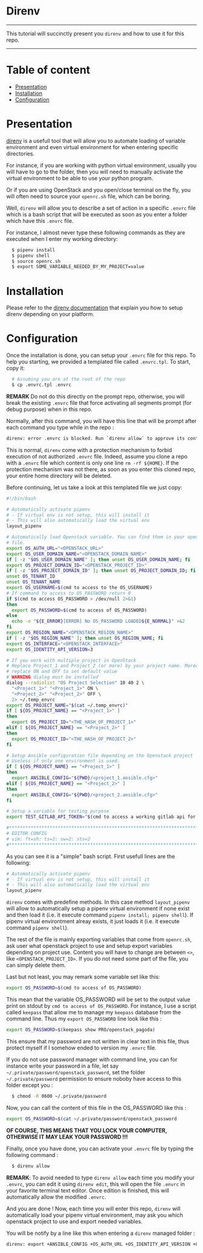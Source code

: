 # Direnv

-------------------------------------------------------------------------------

This tutorial will succinctly present you `direnv` and how to use it for this
repo.

-------------------------------------------------------------------------------

# Table of content

<!-- vim-markdown-toc GitLab -->

* [Presentation](#presentation)
* [Installation](#installation)
* [Configuration](#configuration)

<!-- vim-markdown-toc -->

# Presentation

[direnv](https://direnv.net/) is a usefull tool that will allow you to automate
loading of variable environment and even virtual environment for when entering
specific directories.

For instance, if you are working with python virtual environment, usually you
will have to go to the folder, then you will need to manually activate the
virtual environment to be able to use your python program.

Or if you are using OpenStack and you open/close terminal on the fly, you will
often need to source your `openrc.sh` file, which can be boring.

Well, `direnv` will allow you to describe a set of action in a specific `.envrc`
file which is a bash script that will be executed as soon as you enter a folder
which have this `.envrc` file.

For instance, I almost never type these following commands as they are executed
when I enter my working directory:

```bash
  $ pipenv install
  $ pipenv shell
  $ source openrc.sh
  $ export SOME_VARIABLE_NEEDED_BY_MY_PROJECT=value
```

# Installation

Please refer to the
[direnv documentation](https://direnv.net/docs/installation.html) that explain
you how to setup direnv depending on your platform.

# Configuration

Once the installation is done, you can setup your `.envrc` file for this repo.
To help you starting, we provided a templated file called `.envrc.tpl`. To
start, copy it:

```bash
  # Assuming you are at the root of the repo
  $ cp .envrc.tpl .envrc
```

**REMARK** Do not do this directly on the prompt repo, otherwise, you will break
the existing `.envrc` file that force activating all segments prompt (for debug
purpose) when in this repo.

Normally, after this command, you will have this line that will be prompt after
each command you type while in the repo :

```bash
direnv: error .envrc is blocked. Run `direnv allow` to approve its content.
```

This is normal, `direnv` come with a protection mechanism to forbid execution of
not authorized `.envrc` file. Indeed, assume you clone a repo with a `.envrc`
file which content is only one line `rm -rf ${HOME}`. If the protection
mechanism was not there, as soon as you enter this cloned repo, your entire home
directory will be deleted.

Before continuing, let us take a look at this templated file we just copy:

```bash
#!/bin/bash

# Automatically activate pipenv
# - If virtual env is not setup, this will install it
# - This will also automatically load the virtual env
layout_pipenv

# Automatically load Openstack variable. You can find them in your openrc.sh
# file.
export OS_AUTH_URL="<OPENSTACK_URL>"
export OS_USER_DOMAIN_NAME="<OPENSTACK_DOMAIN_NAME>"
if [ -z "$OS_USER_DOMAIN_NAME" ]; then unset OS_USER_DOMAIN_NAME; fi
export OS_PROJECT_DOMAIN_ID="<OPENSTACK_PROJECT_ID>"
if [ -z "$OS_PROJECT_DOMAIN_ID" ]; then unset OS_PROJECT_DOMAIN_ID; fi
unset OS_TENANT_ID
unset OS_TENANT_NAME
export OS_USERNAME=$(cmd to access to the OS_USERNAME)
# If command to access to OS_PASSWORD return 0
if $(cmd to access OS_PASSWORD > /dev/null 2>&1)
then
  export OS_PASSWORD=$(cmd to access of OS_PASSWORD)
else
  echo -e "${E_ERROR}[ERROR] No OS_PASSWORD LOADED${E_NORMAL}" >&2
fi
export OS_REGION_NAME="<OPENSTACK_REGION_NAME>"
if [ -z "$OS_REGION_NAME" ]; then unset OS_REGION_NAME; fi
export OS_INTERFACE="<OPENSTACK_INTERFACE>"
export OS_IDENTITY_API_VERSION=3

# If you work with multiple project in OpenStack
# Replace Project_1 and Project_2 (or more) by your project name. Moreover,
# replace ON and OFF to set default value
# WARNING dialog must be installed
dialog --radiolist "OS Project Selection" 10 40 2 \
  "<Project_1>" "<Project_1>" ON \
  "<Project_2>" "<Project_2>" OFF \
  2> ~/.temp_envrc
export OS_PROJECT_NAME="$(cat ~/.temp_envrc)"
if [ ${OS_PROJECT_NAME} == "<Project_1>" ]
then
  export OS_PROJECT_ID="<THE_HASH_OF_PROJECT_1>"
elif [ ${OS_PROJECT_NAME} == "<Project_2>" ]
then
  export OS_PROJECT_ID="<THE_HASH_OF_PROJECT_2>"
fi

# Setup Ansible configuration file depending on the Openstack project
# Useless if only one environment is used.
if [ ${OS_PROJECT_NAME} == "<Project_1>" ]
then
  export ANSIBLE_CONFIG="${PWD}/<project_1.ansible.cfg>"
elif [ ${OS_PROJECT_NAME} == "<Project_2>" ]
then
  export ANSIBLE_CONFIG="${PWD}/<project_2.ansible.cfg>"
fi

# Setup a variable for testing purpose
export TEST_GITLAB_API_TOKEN="$(cmd to access a working gitlab api for testing)"

#*******************************************************************************
# EDITOR CONFIG
# vim: ft=sh: ts=2: sw=2: sts=2
#*******************************************************************************
```

As you can see it is a "simple" bash script. First usefull lines are the
following:

```bash
# Automatically activate pipenv
# - If virtual env is not setup, this will install it
# - This will also automatically load the virtual env
layout_pipenv
```

`direnv` comes with predefine methods. In this case method `layout_pipenv` will
allow to automatically setup a pipenv virtual environment if none exist and then
load it (i.e. it execute command `pipenv install; pipenv shell`). If pipenv
virtual environtment alreay exists, it just loads it (i.e. it execute command
`pipenv shell`).

The rest of the file is mainly exporting variables that come from `openrc.sh`,
ask user what openstack project to use and setup export variables depending on
project use. Content you will have to change are between `<>`, like
`<OPENSTACK_PROJECT_ID>`. If you do not need some part of the file, you can
simply delete them.

Last but not least, you may remark some variable set like this:

```bash
export OS_PASSWORD=$(cmd to access of OS_PASSWORD)
```

This mean that the variable OS_PASSWORD will be set to the output value print on
stdout by `cmd to access of OS_PASSWORD`. For instance, I use a script called
`keepass` that allow me to manage my `keepass` database from the command line.
Thus my `export OS_PASSWORD` line look like this :

```bash
export OS_PASSWORD=$(keepass show PRO/openstack_pagoda)
```

This ensure that my password are not written in clear text in this file, thus
protect myself if I somehow ended to version my `.envrc` file.

If you do not use password manager with command line, you can for instance
write your password in a file, let say `~/.private/password/openstack_password`,
set the folder `~/.private/password` permission to ensure noboby have access to
this folder except you :

```bash
  $ chmod -R 0600 ~/.private/password
```

Now, you can call the content of this file in the OS_PASSWORD like this :

```bash
export OS_PASSWORD=$(cat ~/.private/password/openstack_password
```

**OF COURSE, THIS MEANS THAT YOU LOCK YOUR COMPUTER, OTHERWISE IT MAY LEAK YOUR
PASSWORD !!!**

Finally, once you have done, you can activate your `.envrc` file by typing the
following command :

```bash
  $ direnv allow
```

**REMARK**: To avoid needed to type `direnv allow` each time you modify your
`.envrc`, you can edit it using `direnv edit`, this will open the file `.envrc`
in your favorite terminal text editor. Once edition is finished, this will
automatically allow the modified `.envrc`.

And you are done ! Now, each time you will enter this repo, `direnv` will
automatically load your pipenv virtual environment, may ask you which openstack
project to use and export needed variables.

You will be notify by a line like this when entering a `direnv` managed folder :

```bash
direnv: export +ANSIBLE_CONFIG +OS_AUTH_URL +OS_IDENTITY_API_VERSION +OS_INTERFACE +OS_PASSWORD +OS_PROJECT_DOMAIN_ID +OS_PROJECT_ID +OS_PROJECT_NAME +OS_REGION_NAME +OS_USERNAME +OS_USER_DOMAIN_NAME +PIPENV_ACTIVE +TEST_GITLAB_API_TOKEN +VIRTUAL_ENV ~PATH
```